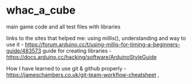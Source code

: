 # whac_a_cube
main game code and all test files with libraries

links to the sites that helped me:
using millis(), understanding and way to use it - https://forum.arduino.cc/t/using-millis-for-timing-a-beginners-guide/483573
guide for creating libraries - https://docs.arduino.cc/hacking/software/ArduinoStyleGuide

How I have learned to use git & github properly -  https://jameschambers.co.uk/git-team-workflow-cheatsheet , 
